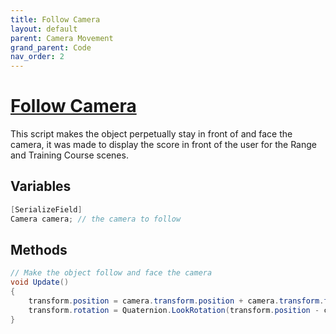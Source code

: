 ```yaml
---
title: Follow Camera
layout: default
parent: Camera Movement
grand_parent: Code
nav_order: 2
---
```


# [Follow Camera](https://github.com/joshberger5/Temptare/blob/second/Assets/FollowCamera.cs)
This script makes the object perpetually stay in front of and face the camera, it was made to display the score in front of the user for the Range and Training Course scenes.

## Variables
```csharp
[SerializeField]
Camera camera; // the camera to follow
```

## Methods
```csharp
// Make the object follow and face the camera
void Update()
{
    transform.position = camera.transform.position + camera.transform.forward * 0.75f; 
    transform.rotation = Quaternion.LookRotation(transform.position - camera.transform.position);
}
```

